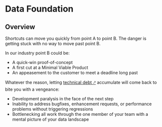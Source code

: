 <base target="_blank">

# Data Foundation

## Overview

Shortcuts can move you quickly from point A to point B.  The danger is getting stuck with no way to move past point B.  

In our industry point B could be:
* A quick-win proof-of-concept
* A first cut at a Minimal Viable Product
* An appeasement to the customer to meet a deadline long past
  
Whatever the reason, letting [technical debt &#x1f855;](https://www.gartner.com/en/information-technology/glossary/technical-debt) accumulate will come back to bite you with a vengeance:
* Development paralysis in the face of the next step
* Inability to address bugfixes, enhancement requests, or performance problems without triggering regressions
* Bottlenecking all work through the one member of your team with a mental picture of your data landscape




